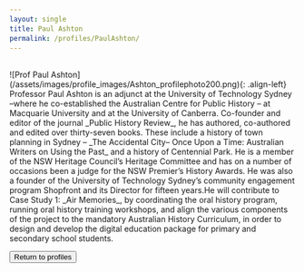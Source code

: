 ```yaml
---
layout: single
title: Paul Ashton
permalink: /profiles/PaulAshton/
---
```

<br/>
![Prof Paul Ashton](/assets/images/profile_images/Ashton_profilephoto200.png){: .align-left}
<br/>
Professor Paul Ashton is an adjunct at the University of Technology Sydney –where he co-established the Australian Centre for Public History – at Macquarie University and at the University of Canberra. Co-founder and editor of the journal _Public History Review_, he has authored, co-authored and edited over thirty-seven books. These include a history of town planning in Sydney – _The Accidental City– Once Upon a Time: Australian Writers on Using the Past_ and a history of Centennial Park. He is a member of the NSW Heritage Council’s Heritage Committee and has on a number of occasions been a judge for the NSW Premier’s History Awards. He was also a founder of the University of Technology Sydney’s community engagement program Shopfront and its Director for fifteen years.He will contribute to Case Study 1: _Air Memories_, by coordinating the oral history program, running oral history training workshops, and align the various components of the project to the mandatory Australian History Curriculum, in order to design and develop the digital education package for primary and secondary school students.

<p><a href="http://www.heritageoftheair.org.au/profiles"><button class="button">Return to profiles</button></a></p>
